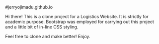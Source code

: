 #jerryojimadu.github.io

Hi there!
This is a clone project for a Logistics Website. It is strictly for academic purpose.
Bootstrap was employed for carrying out this project and a little bit of in-line CSS styling.

Feel free to clone and make better! Enjoy.
